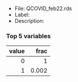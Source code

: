 

* File: QCOVID_feb22.rds
* Label: 
* Description: 

### Top 5 variables
|   value |   frac |
|--------:|-------:|
|       0 |  1     |
|       1 |  0.002 |
        